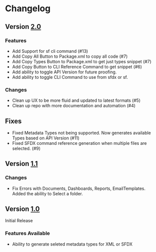 # Changelog

## Version [2.0](https://github.com/chiefpansancolt/package-builder/releases/tag/2.0)

### Features

- Add Support for sf cli command (#13)
- Add Copy All Button to Package.xml to copy all code (#7)
- Add Copy Types Button to Package.xml to get just types snippet (#7)
- Add Copy Button to CLI Reference Command to get snippet (#6)
- Add ability to toggle API Version for future proofing.
- Add ability to toggle CLI Command to use from sfdx or sf.

### Changes

- Clean up UX to be more fluid and updated to latest formats (#5)
- Clean up repo with more documentation and automation (#4)

## Fixes

- Fixed Metadata Types not being supported. Now generates available Types based on API Version (#11)
- Fixed SFDX command reference generation when multiple files are selected. (#9)

## Version [1.1](https://github.com/chiefpansancolt/package-builder/releases/tag/1.1)

### Changes

- Fix Errors with Documents, Dashboards, Reports, EmailTemplates. Added the ability to Select a folder.

## Version [1.0](https://github.com/chiefpansancolt/package-builder/releases/tag/1.0)

Initial Release

### Features Available

- Ability to generate seleted metadata types for XML or SFDX
